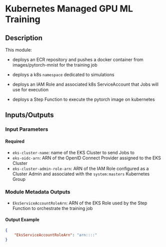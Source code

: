# Kubernetes Managed GPU ML Training

## Description

This module:

- deploys an ECR repository and pushes a docker container from images/pytorch-mnist for the training job

- deploys a k8s `namespace` dedicated to simulations
- deploys an IAM Role and associated k8s ServiceAccount that Jobs will use for execution
- deploys a Step Function to execute the pytorch image on kubernetes

## Inputs/Outputs

### Input Parameters

#### Required

- `eks-cluster-name`: name of the EKS Cluster to send Jobs to
- `eks-oidc-arn`: ARN of the OpenID Connect Provider assigned to the EKS Cluster
- `eks-cluster-admin-role-arn`: ARN of the IAM Role configured as a Cluster Admin and associated with the `system:masters` Kubernetes Group


### Module Metadata Outputs

- `EksServiceAccountRoleArn`: ARN of the EKS Role used by the Step Function to orchestrate the training job

#### Output Example

```json
{
    "EksServiceAccountRoleArn": "arn::::"
}
```
